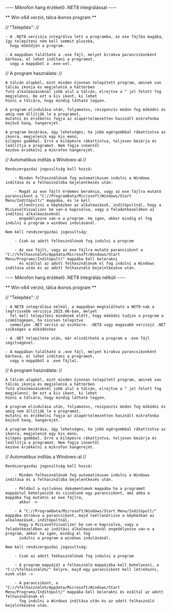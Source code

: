 ---- Mikrofon hang érzékelő .NET8 integrálással ----


** Win-x64 verzió, tálca ikonos program **


// "Telepítés": //

	- A .NET8 verziója integrálva lett a programba, az exe fájlba magába, így telepíteni nem kell semmit pluszba,
	  hogy működjön a program.

	- A mappában található a .exe fájl, melyet kirakva parancsikonként bárhova, el lehet indítani a programot,
	  vagy a mappából a .exe-vel.


// A program használata: //

	A tálcán alapból, mint minden újonnan telepített program, aminek van tálcás ikonja és megjelenik a háttérben
	futó alkalmazásoknál jobb alul a tálcán, elrejtve a ^ jel felett fog megjelenni. De ezt a kis ikont, ki lehet 
	húzni a tálcára, hogy mindig látható legyen.

	A program elindulása után, folyamatos, reszponzív módon fog működni és amíg nem állítják le a programot,
	mutatni és érzékelni fogja az alapértelmezetten használt mikrofonba bejövő hang, hangerejét.

	A program bezárása, úgy lehetséges, ha jobb egérgombbal rákattintva az ikonra, megjelenik egy kis menü,
	kilépés gombbal. Erre a kilépésre rákattintva, teljesen bezárja és leállítja a programot. Nem fogja innentől
	kezdve érzékelni a mikrofon hangerejét.

// Automatikus indítás a Windows-al //

	Rendszergazdai jogosultság kell hozzá:

		- Minden felhasználónak fog automatikusan indulni a Windows indítása és a felhasználóba bejelentkezés után.

		- Magát az exe fájlt érdemes beraknia, vagy az exe fájlra mutató parancsikont a "C://ProgramData/Microsoft/Windows/Start Menu/Indítópult/" mappába, és le kell
		  ellenőrizni a Gépházban az alkalmazások, indítópultnál, hogy a MicLevelVisualizer be van-e kapcsolva, vagy a feladatkezelőben az indítási alkalmazásoknál
		  engedélyezve van-e a program. Ha igen, akkor mindig el fog indulni a program a windows indulásánál.

	Nem kell rendszergazdai jogosultság:

		- Csak az adott felhasználónak fog indulni a program

		- Az exe fájlt, vagy az exe fájlra mutató parancsikont a "C://%felhasználó%/Appdata/Microsoft/Windows/Start Menu/Programs/Indítópult/" mappába kell belerakni
		  és ezáltal az adott felhasználónak el fog indulni a Windows indítása után és az adott felhasználó bejelntkezése után.

---- Mikrofon hang érzékelő .NET8 integrálás nélküli ----


** Win-x64 verzió, tálca ikonos program **


// "Telepítés": //

	- A NET8 integrálása nélkül, a mappában megtalálható a NET8-nak a legfrissebb verziója 2025.06-ban, melyet
	  fel kell telepíteni mindenek előtt, hogy működni tudjon a program a számítógépen, ha nincsen telepítve
	  semmilyen .NET verzió az eszközre. .NET8 vagy magasabb verziójú .NET szükséges a működéshez

	- A .NET telepítése után, már elindítható a program a .exe fájl segítségével.

	- A mappában található a .exe fájl, melyet kirakva parancsikonként bárhova, el lehet indítani a programot,
	  vagy a mappából a .exe fájlal.


// A program használata: //

	A tálcán alapból, mint minden újonnan telepített program, aminek van tálcás ikonja és megjelenik a háttérben
	futó alkalmazásoknál jobb alul a tálcán, elrejtve a ^ jel felett fog megjelenni. De ezt a kis ikont, ki lehet 
	húzni a tálcára, hogy mindig látható legyen.

	A program elindulása után, folyamatos, reszponzív módon fog működni és amíg nem állítják le a programot,
	mutatni és érzékelni fogja az alapértelmezetten használt mikrofonba bejövő hang, hangerejét.

	A program bezárása, úgy lehetséges, ha jobb egérgombbal rákattintva az ikonra, megjelenik egy kis menü,
	kilépés gombbal. Erre a kilépésre rákattintva, teljesen bezárja és leállítja a programot. Nem fogja innentől
	kezdve érzékelni a mikrofon hangerejét.

// Automatikus indítás a Windows-al //

	Rendszergazdai jogosultság kell hozzá:

		- Minden felhasználónak fog automatikusan indulni a Windows indítása és a felhasználóba bejelentkezés után.

		- Például a nyilvános dokumentumok mappába ha a programot mappástul behelyezzük és csinálunk egy parancsikont, ami abba a mappába fog mutatni az exe fájlra,
		  akkor ->

		- A "C://ProgramData/Microsoft/Windows/Start Menu/Indítópult/" mappába átrakva a parancsikont, majd leellenőrizve a Gépházban az alkalmazások, indítópultnál,
		  hogy a MicLevelVisualizer be van-e kapcsolva, vagy a feladatkezelőben az indítási alkalmazásoknál engedélyezve van-e a program, akkor ha igen, mindig el fog
		  indulni a program a windows indulásánál.

	Nem kell rendszergazdai jogosultság:

		- Csak az adott feéhasználónak fog indulni a program

		- A program mappáját a felhasználó mappájába kell behelyezni, a "C://%felhasználó%/" helyre, majd egy parancsikont kell létrehozni, ezek után ->

		- A parancsikont, a "C://%felhasználó%/Appdata/Microsoft/Windows/Start Menu/Programs/Indítópult/" mappába kell belerakni és ezáltal az adott felhasználónak el
		  fog indulni a Windows indítása után és az adott felhasználó bejelntkezése után.
